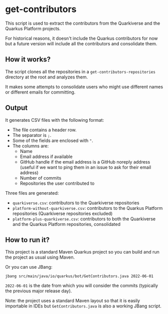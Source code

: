 # get-contributors

This script is used to extract the contributors from the Quarkiverse and the Quarkus Platform projects.

For historical reasons, it doesn't include the Quarkus contributors for now but a future version will include all the contributors and consolidate them.

## How it works?

The script clones all the repositories in a `get-contributors-repositories` directory at the root and analyzes them.

It makes some attempts to consolidate users who might use different names or different emails for committing.

## Output

It generates CSV files with the following format:

- The file contains a header row.
- The separator is `;`.
- Some of the fields are enclosed with `"`.
- The columns are:
  - Name
  - Email address if available
  - GitHub handle if the email address is a GitHub noreply address (useful if we want to ping them in an issue to ask for their email address)
  - Number of commits
  - Repositories the user contributed to

Three files are generated:

- `quarkiverse.csv`: contributors to the Quarkiverse repositories
- `platform-without-quarkiverse.csv`: contributors to the Quarkus Platform repositories (Quarkiverse repositories excluded)
- `platform-plus-quarkiverse.csv`: contributors to both the Quarkiverse and the Quarkus Platform repositories, consolidated

## How to run it?

This project is a standard Maven Quarkus project so you can build and run the project as usual using Maven.

Or you can use JBang:

```
jbang src/main/java/io/quarkus/bot/GetContributors.java 2022-06-01
```

`2022-06-01` is the date from which you will consider the commits (typically the previous major release day).

Note: the project uses a standard Maven layout so that it is easily importable in IDEs but `GetContributors.java` is also a working JBang script.
